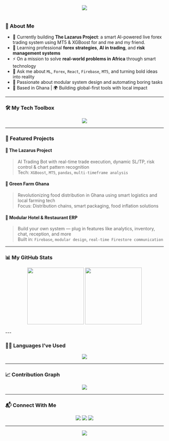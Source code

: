 <!-- Hero Banner -->
<div align="center">
  <img src="https://readme-typing-svg.herokuapp.com?font=Fira+Code&size=30&pause=1000&center=true&width=800&lines=Hi+there+👋,+I'm+Gyamposu+Dodzi.;Software+Engineer+%7C+Trader+%7C+Dev+For+Ease.;I+build+intelligent+systems+and+automation+tools.">
</div>

<br />

<!-- Short Bio -->
### 🧠 About Me

- 🔭 Currently building **The Lazarus Project**: a smart AI-powered live forex trading system using MT5 & XGBoost for and me and my friend.  
- 🌱 Learning professional **forex strategies**, **AI in trading**, and **risk management systems**  
- ⚡ On a mission to solve **real-world problems in Africa** through smart technology  
- 💬 Ask me about `ML`, `Forex`, `React`, `Firebase`, `MT5`, and turning bold ideas into reality  
- 🧩 Passionate about modular system design and automating boring tasks  
- 📍 Based in Ghana | 🌍 Building global-first tools with local impact

---

<!-- Tech Stack -->
### 🛠️ My Tech Toolbox
<p align="center">
  <img src="https://skillicons.dev/icons?i=python,react,js,firebase,html,css,flutter,git,github,linux,postgresql,mongodb,postman,c&perline=8" />
</p>

---

<!-- Projects -->
### 🚀 Featured Projects

#### 🧠 **The Lazarus Project**
> AI Trading Bot with real-time trade execution, dynamic SL/TP, risk control & chart pattern recognition  
Tech: `XGBoost`, `MT5`, `pandas`, `multi-timeframe analysis`

#### 🌱 **Green Farm Ghana**
> Revolutionizing food distribution in Ghana using smart logistics and local farming tech  
Focus: Distribution chains, smart packaging, food inflation solutions

#### 🏨 **Modular Hotel & Restaurant ERP**
> Build your own system — plug in features like analytics, inventory, chat, reception, and more  
Built in: `Firebase`, `modular design`, `real-time Firestore communication`

---

<!-- GitHub Stats -->
### 📊 My GitHub Stats

<p align="center">
  <img src="https://github-readme-stats.vercel.app/api?username=gyamposudodzi&theme=blue-green&show_icons=true&hide_border=false" height="180" />
  <img src="https://github-readme-streak-stats.herokuapp.com/?user=gyamposudodzi&theme=blue-green&hide_border=false" height="180"/>
</p>
---


### 🧑‍💻 Languages I’ve Used

<p align="center">
  <img src="https://github-readme-stats.vercel.app/api/top-langs/?username=gyamposudodzi&layout=compact&theme=radical" />
</p>

---

<!-- Activity Graph -->
### 📈 Contribution Graph

<p align="center">
  <img src="https://github-readme-activity-graph.vercel.app/graph?username=gyamposudodzi&theme=react-dark&area=true&hide_border=true" />
</p>


---

<!-- Contact -->
### 📬 Connect With Me

<p align="center">
  <a href="mailto:gyamposudodzi@example.com"><img src="https://img.shields.io/badge/Email-%23D14836.svg?style=for-the-badge&logo=gmail&logoColor=white" /></a>
  <a href="https://linkedin.com/in/gyamposudodzi"><img src="https://img.shields.io/badge/LinkedIn-%230077B5.svg?style=for-the-badge&logo=linkedin&logoColor=white" /></a>
  <a href="https://nerdywithme.com"><img src="https://img.shields.io/badge/Portfolio-%2312100E.svg?style=for-the-badge&logo=vercel&logoColor=white" /></a>
</p>

---

<!-- Quote -->
<p align="center">
  <img src="https://quotes-github-readme.vercel.app/api?type=horizontal&theme=radical" />
</p>




<!---
gyamposudodzi/gyamposudodzi is a ✨ special ✨ repository because its `README.md` (this file) appears on your GitHub profile.
You can click the Preview link to take a look at your changes.
--->
